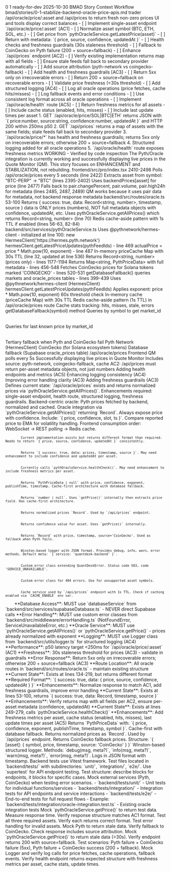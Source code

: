 <story-context id="bmad/bmm/workflows/4-implementation/story-context/template" v="1.0">
  <metadata>
    <epicId>0</epicId>
    <storyId>1</storyId>
    <title>stabilize-backend-oracle-price-apis</title>
    <status>ready-for-dev</status>
    <generatedAt>2025-10-30</generatedAt>
    <generator>BMAD Story Context Workflow</generator>
    <sourceStoryPath>bmad/stories/0-1-stabilize-backend-oracle-price-apis.md</sourceStoryPath>
  </metadata>

  <story>
    <asA>trader</asA>
    <iWant>/api/oracle/price/:asset and /api/prices to return fresh non-zero prices</iWant>
    <soThat>UI and tools display correct balances</soThat>
    <tasks>
- [ ] Implement single-asset endpoint `/api/oracle/price/:asset` [AC1]
  - [ ] Normalize asset symbol (BTC, ETH, SOL, etc.)
  - [ ] Get price from `pythOracleService.getLatestPrice(asset)`
  - [ ] Return with metadata: `{ price, source, confidence, updatedAt }`
  - [ ] Health checks and freshness guardrails (30s staleness threshold)
  - [ ] Fallback to CoinGecko on Pyth failure (200 + source=fallback)
- [ ] Enhance `/api/prices` endpoint [AC2]
  - [ ] Verify existing implementation returns map with all fields
  - [ ] Ensure stale feeds fall back to secondary provider automatically
  - [ ] Add source attribution (pyth-network vs coingecko-fallback)
- [ ] Add health and freshness guardrails [AC3]
  - [ ] Return 5xx only on irrecoverable errors
  - [ ] Return 200 + source=fallback on recoverable errors
  - [ ] Validate price freshness (<30s threshold)
- [ ] Add structured logging [AC4]
  - [ ] Log all oracle operations (price fetches, cache hits/misses)
  - [ ] Log fallback events and error conditions
  - [ ] Use consistent log format across all oracle operations
- [ ] Implement `/api/oracle/health` route [AC5]
  - [ ] Return freshness metrics for all assets
  - [ ] Include cache status (enabled, hits, misses)
  - [ ] Include last update times per asset
    </tasks>
  </story>

  <acceptanceCriteria>
1. GET `/api/oracle/price/SOL|BTC|ETH` returns JSON with `{ price:number, source:string, confidence:number, updatedAt }` and HTTP 200 within 250ms p50
2. GET `/api/prices` returns a map of assets with the same fields; stale feeds fall back to secondary provider
3. `/api/oracle/price/*` has health and freshness guardrails; returns 5xx only on irrecoverable errors; otherwise 200 + source=fallback
4. Structured logging added for all oracle operations
5. `/api/oracle/health` route exposes freshness metrics
  </acceptanceCriteria>

  <currentImplementationStatus>
    <status>WORKING - Verified by code inspection</status>
    <description>The Pyth/Oracle integration is currently working and successfully displaying live prices in the Quote Monitor (QM). This story focuses on ENHANCEMENT and STABILIZATION, not rebuilding.</description>
    <verification>
      <frontendQM>
        <file>frontend/src/pro/index.tsx</file>
        <lines>2410-2498</lines>
        <behavior>Polls /api/oracle/prices every 5 seconds (line 2422)</behavior>
        <dataExtraction>Extracts asset from symbol: "BTC-PERP" → "BTC" (lines 2395-2402)</behavior>
        <priceSource>Uses backendPrices[asset] for price (line 2477)</behavior>
        <metadataFallback>Falls back to pair.changePercent, pair.volume, pair.high24h for metadata (lines 2485, 2487, 2489)</metadataFallback>
        <note>QM works because it uses pair data for metadata, not backend response metadata</note>
      </frontendQM>
      <backendEndpoint>
        <file>backend/src/routes/oracle.ts</file>
        <lines>53-100</lines>
        <currentResponse>Returns { success: true, data: Record&lt;string, number&gt;, timestamp, source }</currentResponse>
        <limitation>data is ONLY prices (numbers), NOT full metadata objects with confidence, updatedAt, etc.</limitation>
        <method>Uses pythOracleService.getAllPrices() which returns Record&lt;string, number&gt; (line 70)</method>
        <caching>Redis cache-aside pattern with 1s TTL if enabled (lines 56-63, 82-84)</caching>
      </backendEndpoint>
      <pythService>
        <file>backend/src/services/pythOracleService.ts</file>
        <hermesClient>Uses @pythnetwork/hermes-client - initialized at line 100: new HermesClient('https://hermes.pyth.network')</hermesClient>
        <fetchMethod>hermesClient.getLatestPriceUpdates(pythFeedIds) - line 469</fetchMethod>
        <normalization>actualPrice = price * Math.pow(10, exponent) - line 487</normalization>
        <cache>In-memory priceCache Map with 30s TTL (line 32, updated at line 536)</cache>
        <getAllPrices>Returns Record&lt;string, number&gt; (prices only) - lines 1177-1194</getAllPrices>
        <fetchLatestPrices>Returns Map&lt;string, PythPriceData&gt; with full metadata - lines 456-548</fetchLatestPrices>
        <coinGecko>Fetches CoinGecko prices for Solana tokens marked 'COINGECKO' - lines 520-531</coinGecko>
        <databaseFallback>getDatabaseFallback() queries markets and oracle_prices tables - lines 399-439</databaseFallback>
      </pythService>
    </verification>
    <pythIntegration>
      <method>Uses @pythnetwork/hermes-client (HermesClient)</method>
      <fetch>hermesClient.getLatestPriceUpdates(pythFeedIds)</fetch>
      <normalization>Applies exponent: price * Math.pow(10, exponent)</normalization>
      <staleness>60s threshold check</staleness>
    </pythIntegration>
    <caching>
      <layer1>In-memory cache (priceCache Map) with 30s TTL</layer1>
      <layer2>Redis cache-aside pattern (1s TTL) in /api/oracle/prices route</layer2>
      <stats>Cache stats tracking: hits, misses, stale, errors</stats>
    </caching>
    <supabaseIntegration>
      <fallback>getDatabaseFallback(symbol) method</fallback>
      <tables>
        <table name="markets">Queries by symbol to get market_id</table>
        <table name="oracle_prices">Queries for last known price by market_id</table>
      </tables>
      <purpose>Tertiary fallback when Pyth and CoinGecko fail</purpose>
    </supabaseIntegration>
    <fallbackChain>
      <primary>Pyth Network (HermesClient)</primary>
      <secondary>CoinGecko (for Solana ecosystem tokens)</secondary>
      <tertiary>Database fallback (Supabase oracle_prices table)</tertiary>
    </fallbackChain>
    <frontendIntegration>
      <endpoint>/api/oracle/prices</endpoint>
      <polling>Frontend QM polls every 5s</polling>
      <status>Successfully displaying live prices in Quote Monitor</status>
      <sourceAttribution>Includes source: pyth-network, coingecko-fallback, cache</sourceAttribution>
    </frontendIntegration>
    <storyFocus>
      <criticalEnhancement>AC2: /api/prices must return per-asset metadata objects, not just numbers</criticalEnhancement>
      <enhancements>Adding health endpoints and metrics (AC5)</enhancements>
      <enhancements>Enhancing logging consistency (AC4)</enhancements>
      <enhancements>Improving error handling clarity (AC3)</enhancements>
      <enhancements>Adding freshness guardrails (AC3)</enhancements>
    </storyFocus>
  </currentImplementationStatus>

  <artifacts>
    <docs>
      <doc path="bmad/docs/tech-spec-epic-0.md" title="Epic 0 Technical Specification" section="Oracle Price API Stabilization">
        Defines current state: `/api/oracle/prices` exists and returns normalized prices via `pythOracleService.getAllPrices()`. Enhancements required: single-asset endpoint, health route, structured logging, freshness guardrails.
      </doc>
      <doc path="bmad/docs/architecture.md" title="QuantDesk Architecture Documentation" section="Oracle Integration">
        Backend-centric oracle: Pyth prices fetched by backend, normalized and cached. Oracle integration via `pythOracleService.getAllPrices()` returning `Record<string, number>`.
      </doc>
      <doc path="docs/LIVE_ENDPOINTS_BEST_PRACTICE.md" title="Live Endpoints Best Practices" section="Price Best Practices (Pyth)">
        Always expose price with confidence. Include: `{ price, confidence, slot, ts }`. Compare reported price to EMA for volatility handling. Frontend consumption order: WebSocket → REST polling → Redis cache.
      </doc>
    </docs>
    <code>
      <code path="backend/src/routes/oracle.ts" kind="controller" symbol="router.get('/price/:asset')" lines="134-219" reason="Existing single-asset endpoint implementation - needs enhancement for AC1 compliance">
        Current implementation exists but returns different format than required. Needs to return `{ price, source, confidence, updatedAt }` consistently.
      </code>
      <code path="backend/src/routes/oracle.ts" kind="controller" symbol="router.get('/prices')" lines="53-100" reason="Existing multi-asset endpoint - verify returns all required fields">
        Returns `{ success: true, data: prices, timestamp, source }`. May need enhancement to include confidence and updatedAt per asset.
      </code>
      <code path="backend/src/routes/oracle.ts" kind="controller" symbol="router.get('/health')" lines="249-279" reason="Health endpoint exists - verify exposes freshness metrics as required by AC5">
        Currently calls `pythOracleService.healthCheck()`. May need enhancement to include freshness metrics per asset.
      </code>
      <code path="backend/src/services/pythOracleService.ts" kind="service" symbol="getPrice(symbol)" lines="333-379" reason="Primary method to get price with metadata - returns PythPriceData with price, confidence, timestamp">
        Returns `PythPriceData | null` with price, confidence, exponent, publishTime, timestamp. Cache-first architecture with database fallback.
      </code>
      <code path="backend/src/services/pythOracleService.ts" kind="service" symbol="getLatestPrice(marketSymbol)" lines="885-963" reason="Alternative method for getting price - returns number only, uses getPrice internally">
        Returns `number | null`. Uses `getPrice()` internally then extracts price field. Has cache-first architecture.
      </code>
      <code path="backend/src/services/pythOracleService.ts" kind="service" symbol="getAllPrices()" lines="1177-1194" reason="Returns all prices as Record<string, number> - used by /api/prices endpoint">
        Returns normalized prices `Record<string, number>`. Used by `/api/prices` endpoint.
      </code>
      <code path="backend/src/services/pythOracleService.ts" kind="service" symbol="getPriceConfidence(asset)" lines="1219-1233" reason="Get confidence for specific asset">
        Returns confidence value for asset. Uses `getPrice()` internally.
      </code>
      <code path="backend/src/services/fallbackPriceService.ts" kind="service" symbol="getLatestPrices()" lines="24-50" reason="CoinGecko fallback service - used when Pyth fails">
        Returns `Record<string, PriceData>` with price, timestamp, source='CoinGecko'. Used as fallback when Pyth fails.
      </code>
      <code path="backend/src/utils/logger.ts" kind="utility" symbol="Logger class" lines="1-75" reason="Structured logging utility - use for AC4 structured logging requirement">
        Winston-based logger with JSON format. Provides debug, info, warn, error methods. Default meta: `{ service: 'quantdesk-backend' }`.
      </code>
      <code path="backend/src/middleware/errorHandling.ts" kind="middleware" symbol="ServiceUnavailableError" lines="73-78" reason="Custom error class for 503 errors - use for health check failures">
        Custom error class extending QuantDeskError. Status code 503, code 'SERVICE_UNAVAILABLE'.
      </code>
      <code path="backend/src/middleware/errorHandling.ts" kind="middleware" symbol="NotFoundError" lines="52-57" reason="Custom error class for 404 errors - use for invalid assets">
        Custom error class for 404 errors. Use for unsupported asset symbols.
      </code>
      <code path="backend/src/services/redisCache.ts" kind="service" symbol="get/set cache methods" reason="Redis cache service - used by /api/prices for caching">
        Cache service used by `/api/prices` endpoint with 1s TTL. Check if caching enabled via `CACHE_ENABLE` env var.
      </code>
    </code>
    <dependencies>
      <dependency ecosystem="node" package="@pythnetwork/hermes-client" version="^2.0.0" reason="Hermes client for fetching Pyth price feeds"/>
      <dependency ecosystem="node" package="axios" version="^1.12.2" reason="HTTP client for CoinGecko fallback API calls"/>
      <dependency ecosystem="node" package="winston" version="^3.11.0" reason="Structured logging library - use for AC4 requirement"/>
      <dependency ecosystem="node" package="redis" version="^4.6.10" reason="Redis client for caching - optional via CACHE_ENABLE env"/>
      <dependency ecosystem="node" package="express" version="^4.18.2" reason="Express router for API endpoints"/>
      <dependency ecosystem="node" package="@supabase/supabase-js" version="^2.58.0" reason="Supabase client - use via databaseService only"/>
    </dependencies>
  </artifacts>

  <constraints>
    <constraint>
      **Database Access**: MUST use `databaseService` from `backend/src/services/supabaseDatabase.ts` - NEVER direct Supabase calls
    </constraint>
    <constraint>
      **Error Handling**: MUST use custom error classes from `backend/src/middleware/errorHandling.ts` (NotFoundError, ServiceUnavailableError, etc.)
    </constraint>
    <constraint>
      **Oracle Service**: MUST use `pythOracleService.getAllPrices()` or `pythOracleService.getPrice()` - prices already normalized with exponent
    </constraint>
    <constraint>
      **Logging**: MUST use Logger class from `backend/src/utils/logger.ts` for structured logging (AC4)
    </constraint>
    <constraint>
      **Performance**: p50 latency target <250ms for `/api/oracle/price/:asset` (AC1)
    </constraint>
    <constraint>
      **Freshness**: 30s staleness threshold for prices (AC3) - validate in guardrails
    </constraint>
    <constraint>
      **Error Response**: Return 5xx only on irrecoverable errors; otherwise 200 + source=fallback (AC3)
    </constraint>
    <constraint>
      **Route Location**: All oracle routes in `backend/src/routes/oracle.ts` - maintain existing structure
    </constraint>
  </constraints>

  <interfaces>
    <interface name="GET /api/oracle/price/:asset" kind="REST endpoint" signature="router.get('/price/:asset', async (req, res) => {...})" path="backend/src/routes/oracle.ts">
      **Current State**: Exists at lines 134-219, but returns different format
      **Required Format**: `{ success: true, data: { price, source, confidence, updatedAt } }`
      **Enhancements**: Normalize response to match AC1, add freshness guardrails, improve error handling
    </interface>
    <interface name="GET /api/oracle/prices" kind="REST endpoint" signature="router.get('/prices', async (req, res) => {...})" path="backend/src/routes/oracle.ts">
      **Current State**: Exists at lines 53-100, returns `{ success: true, data: Record<string, number>, timestamp, source }`
      **Enhancements**: Verify returns map with all fields per AC2, ensure per-asset metadata (confidence, updatedAt)
    </interface>
    <interface name="GET /api/oracle/health" kind="REST endpoint" signature="router.get('/health', async (req, res) => {...})" path="backend/src/routes/oracle.ts">
      **Current State**: Exists at lines 249-279, calls `pythOracleService.healthCheck()`
      **Enhancements**: Add freshness metrics per asset, cache status (enabled, hits, misses), last update times per asset (AC5)
    </interface>
    <interface name="pythOracleService.getPrice(symbol)" kind="function signature" signature="async getPrice(symbol: string): Promise&lt;PythPriceData | null&gt;" path="backend/src/services/pythOracleService.ts">
      Returns `PythPriceData` with: `{ price, confidence, exponent, publishTime, timestamp, symbol }`. Cache-first with database fallback.
    </interface>
    <interface name="pythOracleService.getAllPrices()" kind="function signature" signature="async getAllPrices(): Promise&lt;Record&lt;string, number&gt;&gt;" path="backend/src/services/pythOracleService.ts">
      Returns normalized prices as `Record<string, number>`. Used by `/api/prices` endpoint.
    </interface>
    <interface name="fallbackPriceService.getLatestPrices()" kind="function signature" signature="async getLatestPrices(): Promise&lt;Record&lt;string, PriceData&gt;&gt;" path="backend/src/services/fallbackPriceService.ts">
      Returns CoinGecko fallback prices. Structure: `{ [asset]: { symbol, price, timestamp, source: 'CoinGecko' } }`
    </interface>
    <interface name="Logger" kind="class" signature="class Logger { debug(), info(), warn(), error() }" path="backend/src/utils/logger.ts">
      Winston-based structured logger. Methods: `debug(msg, meta?)`, `info(msg, meta?)`, `warn(msg, meta?)`, `error(msg, meta?)`. Logs in JSON format with timestamp.
    </interface>
  </interfaces>

  <tests>
    <standards>
      Backend tests use Vitest framework. Test files located in `backend/tests/` with subdirectories: `unit/`, `integration/`, `e2e/`. Use `supertest` for API endpoint testing. Test structure: describe blocks for endpoints, it blocks for specific cases. Mock external services (Pyth, CoinGecko) when testing error scenarios.
    </standards>
    <locations>
      - `backend/tests/unit/` - Unit tests for individual functions/services
      - `backend/tests/integration/` - Integration tests for API endpoints and service interactions
      - `backend/tests/e2e/` - End-to-end tests for full request flows
      - Example: `backend/tests/integration/oracle-integration.test.ts` - Existing oracle integration tests
    </locations>
    <ideas>
      <test ac="AC1" idea="Unit test: GET /api/oracle/price/BTC returns correct format with price, source, confidence, updatedAt within 250ms p50">
        Mock `pythOracleService.getPrice()` to return test data. Measure response time. Verify response structure matches AC1 format.
      </test>
      <test ac="AC1" idea="Integration test: GET /api/oracle/price/SOL|ETH|BTC all return HTTP 200 with valid data">
        Test all three required assets. Verify each returns correct format. Test error handling for invalid assets.
      </test>
      <test ac="AC2" idea="Integration test: GET /api/prices returns map with all fields, stale feeds fall back to CoinGecko">
        Mock Pyth to return stale data. Verify fallback to CoinGecko. Check response includes source attribution.
      </test>
      <test ac="AC3" idea="Unit test: Freshness guardrails reject prices >30s old, return 200 + source=fallback">
        Mock `pythOracleService.getPrice()` to return stale data (>30s). Verify endpoint returns 200 with source=fallback.
      </test>
      <test ac="AC3" idea="Integration test: Irrecoverable errors return 5xx, recoverable errors return 200 + source=fallback">
        Test scenarios: Pyth failure + CoinGecko failure (5xx), Pyth failure + CoinGecko success (200 + fallback).
      </test>
      <test ac="AC4" idea="Unit test: Structured logging captures all oracle operations (fetches, cache hits/misses, fallbacks)">
        Mock Logger and verify log calls for price fetches, cache operations, fallback events.
      </test>
      <test ac="AC5" idea="Integration test: GET /api/oracle/health returns freshness metrics, cache status, last update times">
        Verify health endpoint returns expected structure with freshness metrics per asset, cache stats, update times.
      </test>
    </ideas>
  </tests>
</story-context>

